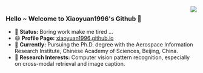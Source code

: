 <img align="right" src="https://github-readme-stats.vercel.app/api?username=xiaoyuan1996&show_icons=true&icon_color=CE1D2D&text_color=718096&bg_color=ffffff&hide_title=true" />

### Hello ~ Welcome to Xiaoyuan1996's Github 👋

- 💬 **Status:** Boring work make me tired ...
- 😄 **Profile Page:** [xiaoyuan1996.github.io](https://xiaoyuan1996.github.io/)
- 🔭 **Currently:** Pursuing the Ph.D. degree with the Aerospace Information Research Institute, Chinese Academy of Sciences, Beijing, China.
- 🤔 **Research Interests:** Computer vision  pattern recognition, especially on cross-modal retrieval and image caption.


